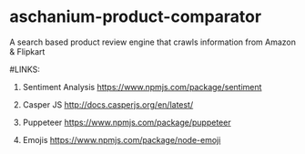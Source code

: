 # aschanium-product-comparator
A search based product review engine that crawls information from Amazon &amp; Flipkart

#LINKS:

1. Sentiment Analysis
   https://www.npmjs.com/package/sentiment

2. Casper JS
   http://docs.casperjs.org/en/latest/

3. Puppeteer
   https://www.npmjs.com/package/puppeteer

4. Emojis
   https://www.npmjs.com/package/node-emoji 
